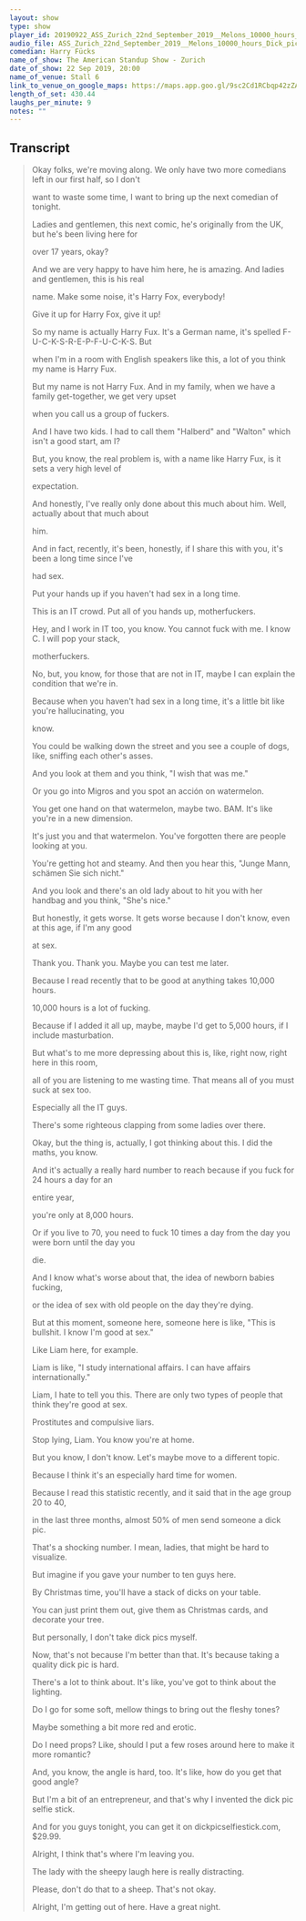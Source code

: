 ```yaml
---
layout: show
type: show
player_id: 20190922_ASS_Zurich_22nd_September_2019__Melons_10000_hours_Dick_pics
audio_file: ASS_Zurich_22nd_September_2019__Melons_10000_hours_Dick_pics.m4a
comedian: Harry Fücks
name_of_show: The American Standup Show - Zurich
date_of_show: 22 Sep 2019, 20:00
name_of_venue: Stall 6
link_to_venue_on_google_maps: https://maps.app.goo.gl/9sc2Cd1RCbqp42zZA
length_of_set: 430.44
laughs_per_minute: 9
notes: ""
---
```



<h2><i class="fas fa-file-alt"></i> Transcript</h2>

> Okay folks, we're moving along. We only have two more comedians left in our first half, so I don't
>
> want to waste some time, I want to bring up the next comedian of tonight.
>
> Ladies and gentlemen, this next comic, he's originally from the UK, but he's been living here for
>
> over 17 years, okay?
>
> And we are very happy to have him here, he is amazing. And ladies and gentlemen, this is his real
>
> name. Make some noise, it's Harry Fox, everybody!
>
> Give it up for Harry Fox, give it up!
>
> So my name is actually Harry Fux. It's a German name, it's spelled F-U-C-K-S-R-E-P-F-U-C-K-S. But
>
> when I'm in a room with English speakers like this, a lot of you think my name is Harry Fux.
>
> But my name is not Harry Fux. And in my family, when we have a family get-together, we get very upset
>
> when you call us a group of fuckers.
>
> And I have two kids. I had to call them "Halberd" and "Walton" which isn't a good start, am I?
>
> But, you know, the real problem is, with a name like Harry Fux, is it sets a very high level of
>
> expectation.
>
> And honestly, I've really only done about this much about him. Well, actually about that much about
>
> him.
>
> And in fact, recently, it's been, honestly, if I share this with you, it's been a long time since I've
>
> had sex.
>
> Put your hands up if you haven't had sex in a long time.
>
> This is an IT crowd. Put all of you hands up, motherfuckers.
>
> Hey, and I work in IT too, you know. You cannot fuck with me. I know C. I will pop your stack,
>
> motherfuckers.
>
> No, but, you know, for those that are not in IT, maybe I can explain the condition that we're in.
>
> Because when you haven't had sex in a long time, it's a little bit like you're hallucinating, you
>
> know.
>
> You could be walking down the street and you see a couple of dogs, like, sniffing each other's asses.
>
> And you look at them and you think, "I wish that was me."
>
> Or you go into Migros and you spot an acción on watermelon.
>
> You get one hand on that watermelon, maybe two. BAM. It's like you're in a new dimension.
>
> It's just you and that watermelon. You've forgotten there are people looking at you.
>
> You're getting hot and steamy. And then you hear this, "Junge Mann, schämen Sie sich nicht."
>
> And you look and there's an old lady about to hit you with her handbag and you think, "She's nice."
>
> But honestly, it gets worse. It gets worse because I don't know, even at this age, if I'm any good
>
> at sex.
>
> Thank you. Thank you. Maybe you can test me later.
>
> Because I read recently that to be good at anything takes 10,000 hours.
>
> 10,000 hours is a lot of fucking.
>
> Because if I added it all up, maybe, maybe I'd get to 5,000 hours, if I include masturbation.
>
> But what's to me more depressing about this is, like, right now, right here in this room,
>
> all of you are listening to me wasting time. That means all of you must suck at sex too.
>
> Especially all the IT guys.
>
> There's some righteous clapping from some ladies over there.
>
> Okay, but the thing is, actually, I got thinking about this. I did the maths, you know.
>
> And it's actually a really hard number to reach because if you fuck for 24 hours a day for an
>
> entire year,
>
> you're only at 8,000 hours.
>
> Or if you live to 70, you need to fuck 10 times a day from the day you were born until the day you
>
> die.
>
> And I know what's worse about that, the idea of newborn babies fucking,
>
> or the idea of sex with old people on the day they're dying.
>
> But at this moment, someone here, someone here is like, "This is bullshit. I know I'm good at sex."
>
> Like Liam here, for example.
>
> Liam is like, "I study international affairs. I can have affairs internationally."
>
> Liam, I hate to tell you this. There are only two types of people that think they're good at sex.
>
> Prostitutes and compulsive liars.
>
> Stop lying, Liam. You know you're at home.
>
> But you know, I don't know. Let's maybe move to a different topic.
>
> Because I think it's an especially hard time for women.
>
> Because I read this statistic recently, and it said that in the age group 20 to 40,
>
> in the last three months, almost 50% of men send someone a dick pic.
>
> That's a shocking number. I mean, ladies, that might be hard to visualize.
>
> But imagine if you gave your number to ten guys here.
>
> By Christmas time, you'll have a stack of dicks on your table.
>
> You can just print them out, give them as Christmas cards, and decorate your tree.
>
> But personally, I don't take dick pics myself.
>
> Now, that's not because I'm better than that. It's because taking a quality dick pic is hard.
>
> There's a lot to think about. It's like, you've got to think about the lighting.
>
> Do I go for some soft, mellow things to bring out the fleshy tones?
>
> Maybe something a bit more red and erotic.
>
> Do I need props? Like, should I put a few roses around here to make it more romantic?
>
> And, you know, the angle is hard, too. It's like, how do you get that good angle?
>
> But I'm a bit of an entrepreneur, and that's why I invented the dick pic selfie stick.
>
> And for you guys tonight, you can get it on dickpicselfiestick.com, $29.99.
>
> Alright, I think that's where I'm leaving you.
>
> The lady with the sheepy laugh here is really distracting.
>
> Please, don't do that to a sheep. That's not okay.
>
> Alright, I'm getting out of here. Have a great night.
